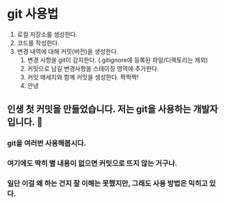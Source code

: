 # git 사용법
1. 로컬 저장소를 생성한다.
2. 코드를 작성한다.
3. 변경 내역에 대해 커밋(버전)을 생성한다.
   1. 변경 사항을 git이 감지한다. (.gitignore에 등록된 파일/디렉토리는 제외)
   2. 커밋으로 남길 변경사항을 스테이징 영역에 추가한다.
   3. 커밋 메세지와 함께 커밋을 생성한다. 짝짝짝!
   4. 안녕


## 인생 첫 커밋을 만들었습니다. 저는 git을 사용하는 개발자입니다. 🎉

### git을 여러번 사용해봅시다.

### 여기에도 딱히 별 내용이 없으면 커밋으로 뜨지 않는 거구나.

### 일단 이걸 왜 하는 건지 잘 이해는 못했지만, 그래도 사용 방법은 익히고 있다.
